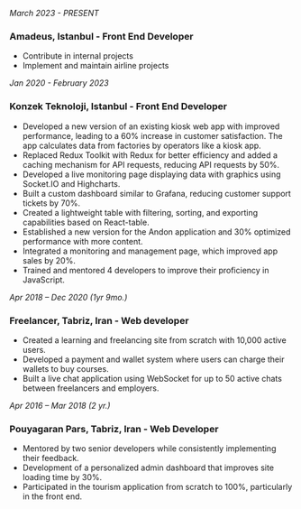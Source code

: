 *March 2023 - PRESENT*
### Amadeus, Istanbul - Front End Developer
- Contribute in internal projects
- Implement and maintain airline projects

*Jan 2020 - February 2023*
### Konzek Teknoloji, Istanbul - Front End Developer
- Developed a new version of an existing kiosk web app with improved performance, leading to a 60% increase in
customer satisfaction. The app calculates data from factories by operators like a kiosk app.
- Replaced Redux Toolkit with Redux for better efficiency and added a caching mechanism for API requests,
reducing API requests by 50%.
- Developed a live monitoring page displaying data with graphics using Socket.IO and Highcharts.
- Built a custom dashboard similar to Grafana, reducing customer support tickets by 70%.
- Created a lightweight table with filtering, sorting, and exporting capabilities based on React-table.
- Established a new version for the Andon application and 30% optimized performance with more content.
- Integrated a monitoring and management page, which improved app sales by 20%.
- Trained and mentored 4 developers to improve their proficiency in JavaScript.

*Apr 2018 – Dec 2020 (1yr 9mo.)*
### Freelancer, Tabriz, Iran - Web developer
- Created a learning and freelancing site from scratch with 10,000 active users.
- Developed a payment and wallet system where users can charge their wallets to buy courses.
- Built a live chat application using WebSocket for up to 50 active chats between freelancers and employers.

*Apr 2016 – Mar 2018 (2 yr.)*
### Pouyagaran Pars, Tabriz, Iran - Web Developer
- Mentored by two senior developers while consistently implementing their feedback.
- Development of a personalized admin dashboard that improves site loading time by 30%.
- Participated in the tourism application from scratch to 100%, particularly in the front end.
